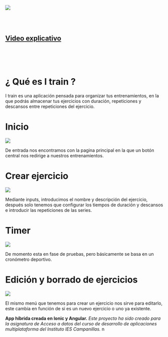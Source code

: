 ![](img/logo.png)


<br/>
<br/>

##                                           [Video explicativo](https://youtu.be/G0KQ8WiFRAg)
<br/>
<br/>
<br/>

# ¿ Qué es I train ?

I train es una aplicación pensada para organizar tus entrenamientos, en la que podrás almacenar tus ejercicios con duración, repeticiones y descansos entre repeticiones del ejercicio.
<br/>

# Inicio

![](img/01.gif)

De entrada nos encontramos con la pagina principal en la que un botón central nos redirige a nuestros entrenamientos.

# Crear ejercicio 

![](img/02.gif)

Mediante inputs, introducimos el nombre y descripción del ejercicio, después solo tenemos que configurar los tiempos de duración y descansos e introducir las repeticiones de las series.

# Timer 

![](img/03.gif)

De momento esta en fase de pruebas, pero básicamente se basa en un cronómetro deportivo.

# Edición y borrado de ejercicios

![](img/04.gif)

El mismo menú que tenemos para crear un ejercicio nos sirve para editarlo, este cambia en función de si es un nuevo ejercicio o uno ya existente.


**App híbrida creada en Ionic y Angular.**
_Este proyecto ha sido creado para la asignatura de Acceso a datos del curso de desarrollo de aplicaciones multiplataforma
del Instituto IES Campanillas._
n
